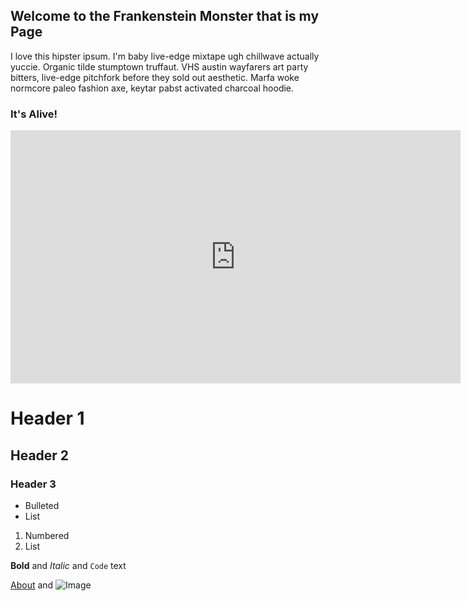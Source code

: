 ## Welcome to the Frankenstein Monster that is my Page

I love this hipster ipsum. I'm baby live-edge mixtape ugh chillwave actually yuccie. Organic tilde stumptown truffaut. VHS austin wayfarers art party bitters, live-edge pitchfork before they sold out aesthetic. Marfa woke normcore paleo fashion axe, keytar pabst activated charcoal hoodie.

### It's Alive!

<iframe width="720" height="405" src="https://www.youtube.com/embed/SyyrwoCec1k" frameborder="0" allow="accelerometer; autoplay; encrypted-media; gyroscope; picture-in-picture" allowfullscreen></iframe>

# Header 1
## Header 2
### Header 3

- Bulleted
- List

1. Numbered
2. List

**Bold** and _Italic_ and `Code` text

[About](about.md) and ![Image](src)
```
